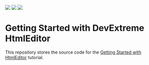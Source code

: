 <!-- default badges list -->
![](https://img.shields.io/endpoint?url=https://codecentral.devexpress.com/api/v1/VersionRange/362397591/21.2.3%2B)
[![](https://img.shields.io/badge/Open_in_DevExpress_Support_Center-FF7200?style=flat-square&logo=DevExpress&logoColor=white)](https://supportcenter.devexpress.com/ticket/details/T993918)
[![](https://img.shields.io/badge/📖_How_to_use_DevExpress_Examples-e9f6fc?style=flat-square)](https://docs.devexpress.com/GeneralInformation/403183)
<!-- default badges end -->
# Getting Started with DevExtreme HtmlEditor

This repository stores the source code for the [Getting Started with HtmlEditor](https://js.devexpress.com/Documentation/Guide/UI_Components/HtmlEditor/Getting_Started_with_HtmlEditor/) tutorial. 
